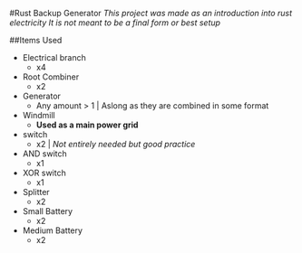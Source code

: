 #Rust Backup Generator
*This project was made as an introduction into rust electricity*
_It is not meant to be a final form or best setup_

##Items Used
* Electrical branch
  * x4
* Root Combiner
  * x2
* Generator
  * Any amount > 1 | Aslong as they are combined in some format
* Windmill
  * **Used as a main power grid**
* switch
  * x2 | *Not entirely needed but good practice*
* AND switch
  * x1
* XOR switch
  * x1
* Splitter
  * x2
* Small Battery
  * x2
* Medium Battery
  * x2
